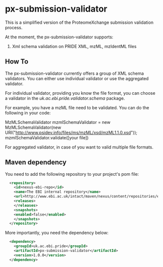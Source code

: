 px-submission-validator
=======================

This is a simplified version of the ProteomeXchange submission validation process. 

At the moment, the px-submission-validator supports:
  1. Xml schema validation on PRIDE XML, mzML, mzIdentML files
  
## How To

The px-submission-validator currently offers a group of XML schema validators. You can either use individual validator
 or use the aggregated validator.

For individual validator, providing you know the file format, you can choose a validator in the _uk.ac.ebi.pride.validator.schema_ package.

For example, you have a mzML file need to be validated. You can do the following in your code:

  MzMLSchemaValidator mzmlSchemaValidator = new MzMLSchemaValidator(new URI("http://www.psidev.info/files/ms/mzML/xsd/mzML1.1.0.xsd"));
  mzmlSchemaValidator.validate([your file])

For aggregated validator, in case of you want to valid multiple file formats.

## Maven dependency
You need to add the following repository to your project's pom file:

```xml
  <repository>
    <id>nexus-ebi-repo</id>
    <name>The EBI internal repository</name>
    <url>http://www.ebi.ac.uk/intact/maven/nexus/content/repositories/ebi-repo/</url>
    <releases>
    </releases>
    <snapshots>
    <enabled>false</enabled>
    </snapshots>
  </repository>
```
  
More importantly, you need the dependency below:

```xml
  <dependency>
    <groupId>uk.ac.ebi.pride</groupId>
    <artifactId>px-submission-validator</artifactId>
    <version>1.0.0</version>
  </dependency>
```
